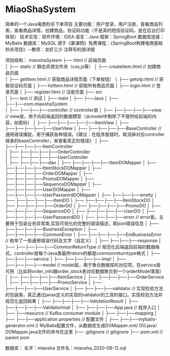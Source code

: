 # MiaoShaSystem
简单的一个Java电商秒杀下单项目
主要功能：用户登录，用户注册，查看商品列表，查看商品详情，创建商品，验证码功能（不是真的短信验证码，是在后台打印体现）
技术实现：软件环境：IDEA
        语言：Java
        框架：SpringBoot
        数据库连接：MyBatis
        数据库：MySQL
源于《慕课网》免费课程：《SpringBoot构建电商基础秒杀项目》--教师：龙虾三少
注释写的很详细

项目结构：
miaoshaSystem
├── html                                      // 前端页面  
│   ├── static                                // 静态资源文件夹（css,js等）
│   ├── createItem.html                       // 创建商品页面  
│   ├── getItem.html                          // 获取商品详情页面（下单按钮）
│   ├── getotp.html                           // 获取验证码页面
│   ├── listItem.html                         // 获取所有商品页面
│   ├── login.html                            // 登录页面
│   ├── register.html                         // 注册页面
├── src                                       
│   ├── test                                  // 测试
│   ├── main
│   ├── ├──Java
│   ├── ├──├──com.miaoshaSystem                
│   ├── ├──├──├──controller                  // controller层
│   ├── ├──├──├──├──view                     // view层，用于向前端返回的数据模型（从model中剔除了不提供给前端的内容，如密码）
│   ├── ├──├──├──├──├──ItemView
│   ├── ├──├──├──├──├──UserView
│   ├── ├──├──├──├──BaseController           // 通用错误捕捉，用于捕获各种错误。《建议：在程序报错时，取消掉对应controller继承的baseController，来查看真正的错误》
│   ├── ├──├──├──├──ItemController           
│   ├── ├──├──├──├──OrderController          
│   ├── ├──├──├──├──UserController            
│   ├── ├──├──├──dao
│   ├── ├──├──├──├──ItemDOMapper
│   ├── ├──├──├──├──ItemStockDOMapper
│   ├── ├──├──├──├──OrderDOMapper 
│   ├── ├──├──├──├──PromoDOMapper
│   ├── ├──├──├──├──SequenceDOMapper
│   ├── ├──├──├──├──UserDOMapper
│   ├── ├──├──├──├──UserPasswordDOMapper
│   ├── ├──├──├──eneity
│   ├── ├──├──├──├──ItemDO
│   ├── ├──├──├──├──ItemStockDO
│   ├── ├──├──├──├──OrderDO
│   ├── ├──├──├──├──PromoDO
│   ├── ├──├──├──├──SequenceDO
│   ├── ├──├──├──├──UserDO
│   ├── ├──├──├──├──UserPasswordDO
│   ├── ├──├──├──error                         // error层，主要用于包装业务异常类,实现可视化的完整的错误描述，即json错误信息
│   ├── ├──├──├──├──BusinessException
│   ├── ├──├──├──├──CommonError
│   ├── ├──├──├──├──EmBusinessError            // 枚举了一些通用错误代码及文字（自定义）
│   ├── ├──├──├──response
│   ├── ├──├──├──├──CommonReturnType           // 规范化后端返回前端的数据格式。controller层每个Java类最终return的都是commonreturntype格式
│   ├── ├──├──├──service
│   ├── ├──├──├──├──impl
│   ├── ├──├──├──├──model                      // model层，用于聚合数据库的对应项，在service层可用（比如将order_info跟order_stock表对应数据聚合到一个orderModel里面）
│   ├── ├──├──├──├──ItemService
│   ├── ├──├──├──├──OrderService
│   ├── ├──├──├──├──PromoService
│   ├── ├──├──├──├──UserService
│   ├── ├──├──├──validator                     // 实现检验方法的包装类，真正通过javax定义的实现的validator的工具的接口。实现校验方法并规范化返回结果
│   ├── ├──├──├──├──ValidationResult
│   ├── ├──├──├──├──ValidatorImpl
│   ├── ├──├──├──App.java                      // 程序入口
│   ├── ├──resource     // Kafka consumer module
│   ├── ├──├──mapping
│   ├── ├──├──application.properties           // 配置文件
│   ├── ├──├──mybatis-generator.xml            // MyBatis配置文件，从数据库生成DOMapper.xml/ DO.java/ DOMapper.java文件的命令在这里
├── .gitignore                                 // gitignore 
├── pom.xml                                    // parent pom

数据库：
名字：miaosha
文件名：miaosha_2020-08-12.sql
